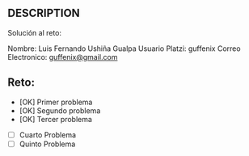 ## DESCRIPTION

Solución al reto:

Nombre: Luis Fernando Ushiña Gualpa
Usuario Platzi: guffenix
Correo Electronico: guffenix@gmail.com

## Reto:

- [OK] Primer problema
- [OK] Segundo problema
- [OK] Tercer problema
- [ ] Cuarto Problema
- [ ] Quinto Problema
